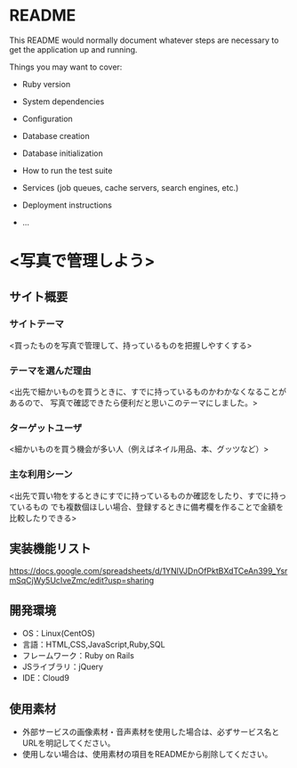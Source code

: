 # README

This README would normally document whatever steps are necessary to get the
application up and running.

Things you may want to cover:

* Ruby version

* System dependencies

* Configuration

* Database creation

* Database initialization

* How to run the test suite

* Services (job queues, cache servers, search engines, etc.)

* Deployment instructions

* ...

# <写真で管理しよう>

## サイト概要
### サイトテーマ
<買ったものを写真で管理して、持っているものを把握しやすくする>

### テーマを選んだ理由
<出先で細かいものを買うときに、すでに持っているものかわかなくなることがあるので、
写真で確認できたら便利だと思いこのテーマにしました。>

### ターゲットユーザ
<細かいものを買う機会が多い人（例えばネイル用品、本、グッツなど）>

### 主な利用シーン
<出先で買い物をするときにすでに持っているものか確認をしたり、すでに持っているもの
でも複数個ほしい場合、登録するときに備考欄を作ることで金額を比較したりできる>

## 実装機能リスト
<https://docs.google.com/spreadsheets/d/1YNlVJDnOfPktBXdTCeAn399_YsrmSqCjWy5UcIveZmc/edit?usp=sharing>

## 開発環境
- OS：Linux(CentOS)
- 言語：HTML,CSS,JavaScript,Ruby,SQL
- フレームワーク：Ruby on Rails
- JSライブラリ：jQuery
- IDE：Cloud9

## 使用素材
- 外部サービスの画像素材・音声素材を使用した場合は、必ずサービス名とURLを明記してください。
- 使用しない場合は、使用素材の項目をREADMEから削除してください。